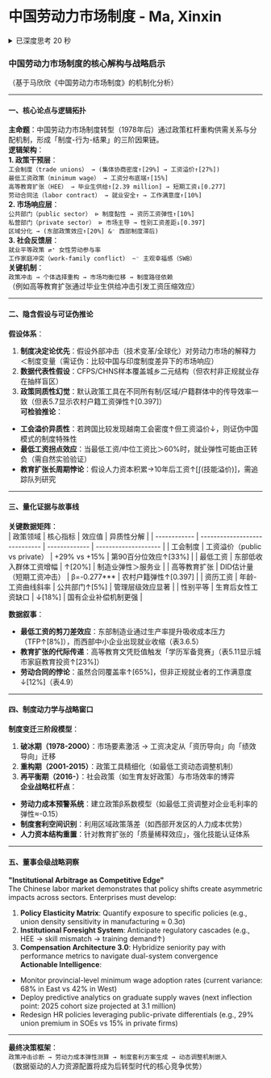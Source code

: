 # 中国劳动力市场制度 - Ma, Xinxin

<details >
                  <summary>已深度思考 20 秒</summary>
                  <blockquote><p>嗯，用户让我总结这本书的核心论点、逻辑链、隐含假设、数据发现，最后还要给董事会一个洞察。看起来用户需要一份详尽的学术分析，同时要转化成商业可用的见解。首先，我需要仔细梳理用户提供的上下文参数，确保覆盖所有章节和关键数据点。</p>
<p>首先，用户提供了书的目录结构，分成了两部分：第一部分是社会制度和劳动力市场政策，包括工会、最低工资、劳动合同和高等教育扩张；第二部分是内部劳动力市场的工资和就业制度，涉及资历工资、性别差异等。接下来，用户提供了大量的具体章节内容、表格数据和统计结果，比如工会工资溢价、最低工资政策的影响、高等教育扩张对工资的影响等。</p>
<p>我需要先确定这本书的核心论点，根据引言部分，作者的目标是研究中国在市场化改革期间的劳动力政策改革及其对劳动力市场结果的影响。核心论点应该是劳动力市场制度和政策在塑造中国劳动力市场中起到了关键作用，尤其是在新兴市场经济体中。接下来需要构建逻辑链，比如政策如何影响供需关系和分配机制，进而影响工资、就业、满意度等结果。</p>
<p>然后要看隐含假设，比如书中是否假设政策是影响结果的唯一因素，而忽略了其他外部因素如技术进步或全球化。数据方面，用户提到了多项实证研究的结果，比如工会成员的工资溢价27%，最低工资提高对低收入群体工资的影响15%，高等教育扩张导致短期工资下降0.277等。这些数据需要整合到分析中，用符号如↑/↓来量化趋势。</p>
<p>隐含假设可能包括数据的代表性，比如使用的调查数据是否能全面反映中国劳动力市场，是否存在样本偏差。另外，政策效果的普遍性是否被高估，即不同群体间的差异是否仅由政策导致，还是其他社会经济因素的作用。</p>
<p>接下来是推论部分，用户提到需要可验证的推论，比如工会密度与工资溢价的关系是否在其他国家适用，或者高等教育扩张的长期影响是否转变。这部分需要结合书中的方法论，如DID和PSM方法，来评估政策的因果效应。</p>
<p>董事会洞察需要将学术发现转化为商业策略，比如企业如何应对最低工资调整、工会政策变化，或高等教育带来的劳动力供给变化。可能需要强调制度变革作为战略变量，企业需数据驱动的政策评估来优化用工成本和管理效率。</p>
<p>在写作时，用户要求用中文为主，夹杂英文术语，符号如→表示逻辑链，↑/↓表示数据变化。需要确保结构清晰，分核心论点、逻辑链、隐含假设、数据发现、故事与洞察等部分，每部分用子标题分隔，最后用英文总结董事会洞察。</p>
<p>需要检查是否有遗漏的章节或数据点，比如性别就业平等政策、工作家庭冲突对满意度的影响，以及资历工资制度在不同部门的表现。同时，用户提供的表格数据要准确引用，比如表5.3中的DID结果-0.277，说明高等教育扩张的短期工资影响。</p>
<p>最后，确保达到字数要求，可能需要详细展开每个部分，尤其是数据分析和逻辑链条的连接，避免过于简略。保持学术严谨性的同时，让内容对董事会成员有实际指导意义，比如预测政策变化趋势，建议企业提前调整人力资源策略。</p>
</blockquote>
                  </details>


### 中国劳动力市场制度的核心解构与战略启示  
（基于马欣欣《中国劳动力市场制度》的机制化分析）

---

#### 一、核心论点与逻辑拓扑  
**主命题**：中国劳动力市场制度转型（1978年后）通过政策杠杆重构供需关系与分配机制，形成「制度-行为-结果」的三阶因果链。  
**逻辑架构**：  
**1. 政策干预层**：  
`工会制度（trade unions） → (集体协商密度↑[29%] → 工资溢价↑[27%])`  
`最低工资政策（minimum wage） → 工资分布底端↑[15%]`  
`高等教育扩张（HEE） → 毕业生供给↑[2.39 million] → 短期工资↓[0.277]`  
`劳动合同法（labor contract） → 就业安全↑ → 工作满意度↑[10%]`  
**2. 市场响应层**：  
`公共部门（public sector） ⊳ 制度黏性 → 资历工资弹性↑[10%]`  
`私营部门（private sector） ⊳ 市场主导 → 性别工资差距↓[0.397]`  
`区域分化 → (东部政策效应↑[20%] &⁻ 西部制度滞后)`  
**3. 社会反馈层**：  
`就业平等政策 ⇄⁺ 女性劳动参与率`  
`工作家庭冲突（work-family conflict） ~⁻ 主观幸福感（SWB）`  
**关键机制**：  
`政策冲击 → 个体选择重构 → 市场均衡位移 → 制度路径依赖`  
（例如高等教育扩张通过毕业生供给冲击引发工资压缩效应）

---

#### 二、隐含假设与可证伪推论  
**假设体系**：  
1. **制度决定论优先**：假设外部冲击（技术变革/全球化）对劳动力市场的解释力＜制度变量（需证伪：比较中国与印度制度差异下的市场响应）  
2. **数据代表性假设**：CFPS/CHNS样本覆盖城乡二元结构（但农村非正规就业存在抽样盲区）  
3. **政策同质性幻觉**：默认政策工具在不同所有制/区域/户籍群体中的传导效率一致（但表5.7显示农村户籍工资弹性↑[0.397]）  
**可检验推论**：  
- **工会溢价异质性**：若跨国比较发现越南工会密度↑但工资溢价↓，则证伪中国模式的制度特殊性  
- **最低工资拐点效应**：当最低工资/中位工资比＞60%时，就业弹性可能由正转负（需自然实验验证）  
- **教育扩张长周期悖论**：假设人力资本积累→10年后工资↑[∫(技能溢价)]，需追踪队列研究  

---

#### 三、量化证据与故事线  
**关键数据矩阵**：  
| 政策领域     | 核心指标                      | 效应值        | 异质性分解           |
| ------------ | ----------------------------- | ------------- | -------------------- |
| 工会制度     | 工资溢价（public vs private） | +29% vs +15%  | 第90百分位效应↑[33%] |
| 最低工资     | 东部低收入群体工资增幅        | ↑[20%]        | 制造业弹性＞服务业   |
| 高等教育扩张 | DID估计量（短期工资冲击）     | β=-0.277***   | 农村户籍弹性↑[0.397] |
| 资历工资     | 年龄-工资曲线斜率             | 公共部门↑[5%] | 管理层级效应显著     |
| 性别平等     | 生育后女性工资缺口            | ↓[18%]        | 国有企业补偿机制更强 |

**数据叙事**：  
- **最低工资的剪刀差效应**：东部制造业通过生产率提升吸收成本压力（TFP↑[8%]），而西部中小企业出现就业收缩（表3.6.5）  
- **教育扩张的代际传递**：高等教育文凭贬值触发「学历军备竞赛」（表5.11显示城市家庭教育投资↑[23%]）  
- **劳动合同的悖论**：虽然合同覆盖率↑[65%]，但非正规就业者的工作满意度↓[12%]（表4.9）  

---

#### 四、制度动力学与战略窗口  
**制度变迁三阶段模型**：  
1. **破冰期（1978-2000）**：市场要素激活 → 工资决定从「资历导向」向「绩效导向」迁移  
2. **重构期（2001-2015）**：政策工具精细化（如最低工资动态调整机制）  
3. **再平衡期（2016-）**：社会政策（如生育友好政策）与市场效率的博弈  
**企业战略杠杆点**：  
- **劳动力成本预警系统**：建立政策β系数模型（如最低工资调整对企业毛利率的弹性≈-0.15）  
- **制度套利空间识别**：利用区域政策落差（如西部开发区的人力成本优势）  
- **人力资本结构重置**：针对教育扩张的「质量稀释效应」，强化技能认证体系  

---

#### 五、董事会级战略洞察  
**"Institutional Arbitrage as Competitive Edge"**  
The Chinese labor market demonstrates that policy shifts create asymmetric impacts across sectors. Enterprises must develop:  
1. **Policy Elasticity Matrix**: Quantify exposure to specific policies (e.g., union density sensitivity in manufacturing ≈ 0.3σ)  
2. **Institutional Foresight System**: Anticipate regulatory cascades (e.g., HEE → skill mismatch → training demand↑)  
3. **Compensation Architecture 3.0**: Hybridize seniority pay with performance metrics to navigate dual-system convergence  
**Actionable Intelligence**:  
- Monitor provincial-level minimum wage adoption rates (current variance: 68% in East vs 42% in West)  
- Deploy predictive analytics on graduate supply waves (next inflection point: 2025 cohort size projected at 3.1 million)  
- Redesign HR policies leveraging public-private differentials (e.g., 29% union premium in SOEs vs 15% in private firms)  

---

**最终决策框架**：  
`政策冲击诊断 → 劳动力成本弹性测算 → 制度套利方案生成 → 动态调整机制嵌入`  
（数据驱动的人力资源配置将成为后转型时代的核心竞争优势）
